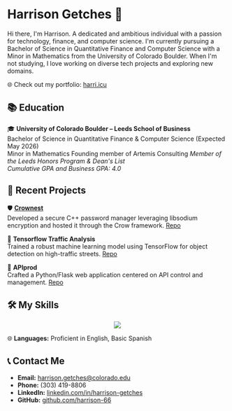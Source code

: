 # Harrison Getches 👋

Hi there, I'm Harrison. A dedicated and ambitious individual with a passion for technology, finance, and computer science. I'm currently pursuing a Bachelor of Science in Quantitative Finance and Computer Science with a Minor in Mathematics from the University of Colorado Boulder. When I'm not studying, I love working on diverse tech projects and exploring new domains.

🌐 Check out my portfolio: [harri.icu](https://harri.icu)

## 📚 Education

🎓 **University of Colorado Boulder – Leeds School of Business**  
Bachelor of Science in Quantitative Finance & Computer Science (Expected May 2026)  
Minor in Mathematics
Founding member of Artemis Consulting
_Member of the Leeds Honors Program & Dean's List_  
_Cumulative GPA and Business GPA: 4.0_  

## 🚀 Recent Projects

🛡️ **[Crownest](https://crownest.org)**  
Developed a secure C++ password manager leveraging libsodium encryption and hosted it through the Crow framework. [Repo](https://github.com/harrison-66/crownest)

🚗 **Tensorflow Traffic Analysis**  
Trained a robust machine learning model using TensorFlow for object detection on high-traffic streets. [Repo](https://github.com/harrison-66/Traffic-Object-Detection)

🔧 **APIprod**  
Crafted a Python/Flask web application centered on API control and management. [Repo](https://github.com/harrison-66/APIprod)


## 🛠️ My Skills

<p align="center">
  <a href="https://skillicons.dev">
    <img src="https://skillicons.dev/icons?i=mysql,py,cpp,html,css,js,threejs,discord,bootstrap,c,flask,react,tensorflow,postman,sqlite,github,vite,vscode" />
  </a>
</p>

🌐 **Languages:** Proficient in English, Basic Spanish

## 📞 Contact Me

- **Email:** [harrison.getches@colorado.edu](mailto:harrison.getches@colorado.edu)
- **Phone:** (303) 419-8806
- **LinkedIn:** [linkedin.com/in/harrison-getches](https://linkedin.com/in/harrison-getches)
- **GitHub:** [github.com/harrison-66](https://github.com/harrison-66)
